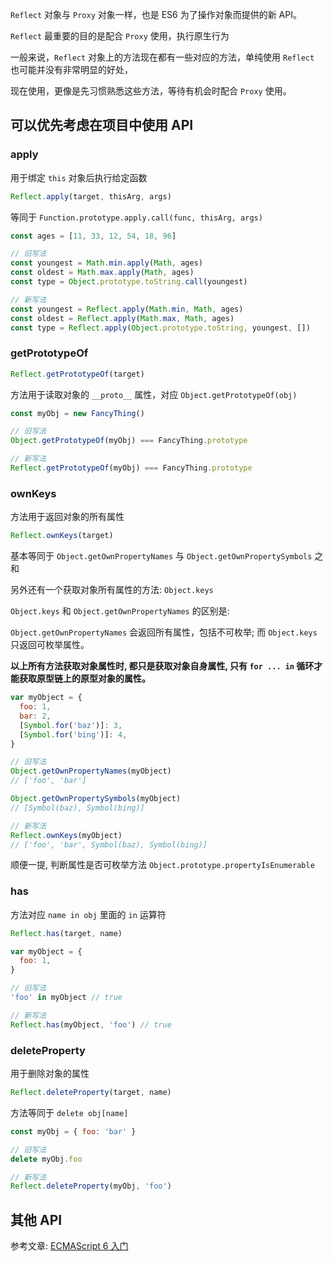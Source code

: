 `Reflect` 对象与 `Proxy` 对象一样，也是 ES6 为了操作对象而提供的新 API。

`Reflect` 最重要的目的是配合 `Proxy` 使用，执行原生行为

一般来说，`Reflect` 对象上的方法现在都有一些对应的方法，单纯使用 `Reflect` 也可能并没有非常明显的好处，

现在使用，更像是先习惯熟悉这些方法，等待有机会时配合 `Proxy` 使用。

## 可以优先考虑在项目中使用 API

### apply

用于绑定 `this` 对象后执行给定函数

```js
Reflect.apply(target, thisArg, args)
```

等同于 `Function.prototype.apply.call(func, thisArg, args)`

```js
const ages = [11, 33, 12, 54, 18, 96]

// 旧写法
const youngest = Math.min.apply(Math, ages)
const oldest = Math.max.apply(Math, ages)
const type = Object.prototype.toString.call(youngest)

// 新写法
const youngest = Reflect.apply(Math.min, Math, ages)
const oldest = Reflect.apply(Math.max, Math, ages)
const type = Reflect.apply(Object.prototype.toString, youngest, [])
```

### getPrototypeOf

```js
Reflect.getPrototypeOf(target)
```

方法用于读取对象的 `__proto__` 属性，对应 `Object.getPrototypeOf(obj)`

```js
const myObj = new FancyThing()

// 旧写法
Object.getPrototypeOf(myObj) === FancyThing.prototype

// 新写法
Reflect.getPrototypeOf(myObj) === FancyThing.prototype
```

### ownKeys

方法用于返回对象的所有属性

```js
Reflect.ownKeys(target)
```

基本等同于 `Object.getOwnPropertyNames` 与 `Object.getOwnPropertySymbols` 之和

另外还有一个获取对象所有属性的方法: `Object.keys`

`Object.keys` 和 `Object.getOwnPropertyNames` 的区别是:

`Object.getOwnPropertyNames` 会返回所有属性，包括不可枚举; 而 `Object.keys` 只返回可枚举属性。

**以上所有方法获取对象属性时, 都只是获取对象自身属性, 只有 `for ... in` 循环才能获取原型链上的原型对象的属性。**

```js
var myObject = {
  foo: 1,
  bar: 2,
  [Symbol.for('baz')]: 3,
  [Symbol.for('bing')]: 4,
}

// 旧写法
Object.getOwnPropertyNames(myObject)
// ['foo', 'bar']

Object.getOwnPropertySymbols(myObject)
// [Symbol(baz), Symbol(bing)]

// 新写法
Reflect.ownKeys(myObject)
// ['foo', 'bar', Symbol(baz), Symbol(bing)]
```

顺便一提, 判断属性是否可枚举方法 `Object.prototype.propertyIsEnumerable`

### has

方法对应 `name in obj` 里面的 `in` 运算符

```js
Reflect.has(target, name)
```

```js
var myObject = {
  foo: 1,
}

// 旧写法
'foo' in myObject // true

// 新写法
Reflect.has(myObject, 'foo') // true
```

### deleteProperty

用于删除对象的属性

```js
Reflect.deleteProperty(target, name)
```

方法等同于 `delete obj[name]`

```js
const myObj = { foo: 'bar' }

// 旧写法
delete myObj.foo

// 新写法
Reflect.deleteProperty(myObj, 'foo')
```

## 其他 API

参考文章: [ECMAScript 6 入门](https://es6.ruanyifeng.com/?search=biginit&x=0&y=0#docs/reflect)
